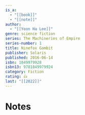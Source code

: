 ```yaml
---
is_a:
  - "[[book]]"
  - "[[note]]"
author:
  - "[[Yoon Ha Lee]]"
genre: science fiction
series: The Machineries of Empire
series-number: 1
title: Ninefox Gambit
publisher: Solaris
published: 2016-06-14
isbn: 1849979928
isbn13: 9781849979924
category: Fiction
rating: 👍
last: "[[2022]]"
---
```

# Notes
